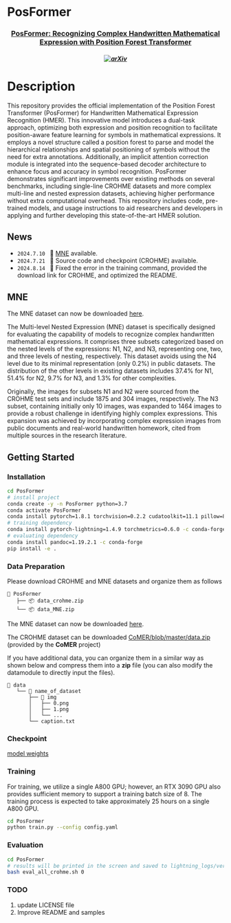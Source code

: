 # PosFormer

<h3 align="center"> <a href="https://arxiv.org/abs/2407.07764">PosFormer: Recognizing Complex Handwritten Mathematical Expression with Position Forest Transformer</a></h3>


<h5 align="center">

[![arXiv](https://img.shields.io/badge/Arxiv-2407.07764-b31b1b.svg?logo=arXiv)](https://arxiv.org/abs/2407.07764)

# Description
 This repository provides the official implementation of the Position Forest Transformer (PosFormer) for Handwritten Mathematical Expression Recognition (HMER). This innovative model introduces a dual-task approach, optimizing both expression and position recognition to facilitate position-aware feature learning for symbols in mathematical expressions. It employs a novel structure called a position forest to parse and model the hierarchical relationships and spatial positioning of symbols without the need for extra annotations. Additionally, an implicit attention correction module is integrated into the sequence-based decoder architecture to enhance focus and accuracy in symbol recognition. PosFormer demonstrates significant improvements over existing methods on several benchmarks, including single-line CROHME datasets and more complex multi-line and nested expression datasets, achieving higher performance without extra computational overhead. This repository includes code, pre-trained models, and usage instructions to aid researchers and developers in applying and further developing this state-of-the-art HMER solution.




## News 
* ```2024.7.10 ``` 🚀 [MNE](https://drive.google.com/file/d/1iiCxwt05v9a7jQIf074F1ltYLNxYe63b/view?usp=drive_link) available.
* ```2024.7.21 ``` 🚀 Source code and checkpoint (CROHME) available.
* ```2024.8.14 ``` 🚀 Fixed the error in the training command, provided the download link for CROHME, and optimized the README.


## MNE
The MNE dataset can now be downloaded [here](https://drive.google.com/file/d/1iiCxwt05v9a7jQIf074F1ltYLNxYe63b/view?usp=drive_link).

The Multi-level Nested Expression (MNE) dataset is specifically designed for evaluating the capability of models to recognize complex handwritten mathematical expressions. It comprises three subsets categorized based on the nested levels of the expressions: N1, N2, and N3, representing one, two, and three levels of nesting, respectively. This dataset avoids using the N4 level due to its minimal representation (only 0.2%) in public datasets. The distribution of the other levels in existing datasets includes 37.4% for N1, 51.4% for N2, 9.7% for N3, and 1.3% for other complexities.

Originally, the images for subsets N1 and N2 were sourced from the CROHME test sets and include 1875 and 304 images, respectively. The N3 subset, containing initially only 10 images, was expanded to 1464 images to provide a robust challenge in identifying highly complex expressions. This expansion was achieved by incorporating complex expression images from public documents and real-world handwritten homework, cited from multiple sources in the research literature. 


## Getting Started

### Installation
```bash
cd PosFormer
# install project   
conda create -y -n PosFormer python=3.7
conda activate PosFormer
conda install pytorch=1.8.1 torchvision=0.2.2 cudatoolkit=11.1 pillow=8.4.0 -c pytorch -c nvidia
# training dependency
conda install pytorch-lightning=1.4.9 torchmetrics=0.6.0 -c conda-forge
# evaluating dependency
conda install pandoc=1.19.2.1 -c conda-forge
pip install -e .
```
### Data Preparation

Please download CROHME and MNE datasets and organize them as follows
```
📂 PosFormer
   ├── 📦 data_crohme.zip
   └── 📦 data_MNE.zip

```
The MNE dataset can now be downloaded [here](https://drive.google.com/file/d/1iiCxwt05v9a7jQIf074F1ltYLNxYe63b/view?usp=drive_link).

The CROHME dataset can be downloaded [CoMER/blob/master/data.zip](https://github.com/Green-Wood/CoMER/blob/master/data.zip) (provided by the **CoMER** project) 

If you have additional data, you can organize them in a similar way as shown below and compress them into a **zip** file (you can also modify the datamodule to directly input the files).
```
📂 data
   └── 📂 name_of_dataset
       ├── 📂 img
       │   ├── 0.png
       │   ├── 1.png
       │   └── ...
       └── caption.txt
```

### Checkpoint

[model weights](https://github.com/SJTU-DeepVisionLab/PosFormer/tree/main/lightning_logs/version_0/checkpoints)

### Training

For training, we utilize a single A800 GPU; however, an RTX 3090 GPU also provides sufficient memory to support a training batch size of 8. The training process is expected to take approximately 25 hours on a single A800 GPU.

```bash
cd PosFormer
python train.py --config config.yaml
```

### Evaluation 


```bash
cd PosFormer
# results will be printed in the screen and saved to lightning_logs/version_0 folder
bash eval_all_crohme.sh 0
```

 ### TODO
 1. update LICENSE file 
 2. Improve README and samples

